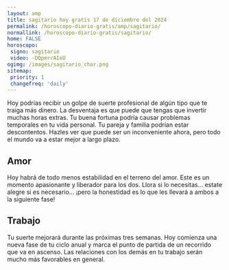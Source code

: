 ```yaml
---
layout: amp
title: sagitario hoy gratis 17 de diciembre del 2024 
permalink: /horoscopo-diario-gratis/amp/sagitario/
normallink: /horoscopo-diario-gratis/sagitario/
home: FALSE
horoscopo:
 signo: sagitario
 video: -DQpmrrAIeU
ogimg: /images/sagitario_char.png
sitemap:
 priority: 1
 changefreq: 'daily'
---
```



Hoy podrías recibir un golpe de suerte profesional de algún tipo que te traiga más dinero. La desventaja es que puede que tengas que invertir muchas horas extras. Tu buena fortuna podría causar problemas temporales en tu vida personal. Tu pareja y familia podrían estar descontentos. Hazles ver que puede ser un inconveniente ahora, pero todo el mundo va a estar mejor a largo plazo.

## Amor

Hoy habrá de todo menos estabilidad en el terreno del amor. Este es un momento apasionante y liberador para los dos. Llora si lo necesitas... estate alegre si es necesario... ¡pero la honestidad es lo que les llevará a ambos a la siguiente fase!

## Trabajo

Tu suerte mejorará durante las próximas tres semanas. Hoy comienza una nueva fase de tu ciclo anual y marca el punto de partida de un recorrido que va en ascenso. Las relaciones con los demás en tu trabajo serán mucho más favorables en general.
